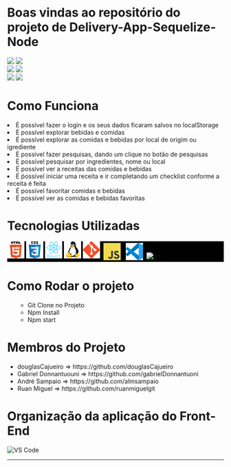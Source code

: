 

# Boas vindas ao repositório do projeto de Delivery-App-Sequelize-Node
<img src="https://media.giphy.com/media/gz46iALNZ8yQiTrAll/giphy.gif" />  <img src="https://media.giphy.com/media/3Fsog8CErdqykdrZ82/giphy.gif" />  
<img src="https://media.giphy.com/media/UrHsAY5uFUG1IwKdIh/giphy.gif" />  <img src="https://media.giphy.com/media/BBvaRQLQUnbX5kX0JL/giphy.gif" />  
<img src="https://media.giphy.com/media/8xPZR5l3DhhMMRQ0Br/giphy.gif" />  <img src="https://media.giphy.com/media/iuSa9855GP3TWJpdlQ/giphy.gif" />  




# Como Funciona
<li> È possível fazer o login e os seus dados ficaram salvos no localStorage </li>
<li> È possível explorar bebidas e comidas</li>
<li> É possível explorar as comidas e bebidas por local de origim ou igrediente</li>
<li> È possível fazer pesquisas, dando um clique no botão de pesquisas</li>
<li> È possível pesquisar por ingredientes, nome ou local</li> 
<li> É possível ver a receitas das comidas e bebidas </li>
<li> É ṕossível iniciar uma receita e ir completando um checklist conforme a receita é feita </li>
<li> É possível favoritar comidas e bebidas</li> 
<li> É possível ver as comidas e bebidas favoritas</li>



# Tecnologias Utilizadas
<p align="center">
 <div style="background-color:black">
<img src="https://raw.githubusercontent.com/devicons/devicon/master/icons/html5/html5-original-wordmark.svg" alt="html5" style="max-width:100%;" width="40" height="40">
<img src="https://raw.githubusercontent.com/devicons/devicon/master/icons/css3/css3-original-wordmark.svg" alt="css3" style="max-width:100%;" width="40" height="40">
<img src="https://raw.githubusercontent.com/devicons/devicon/master/icons/react/react-original-wordmark.svg" alt="react" style="max-width:100%;" width="40" height="40">
<img src="https://raw.githubusercontent.com/devicons/devicon/master/icons/linux/linux-original.svg" alt="linux" style="max-width:100%;" width="40" height="40">
<img src="https://raw.githubusercontent.com/devicons/devicon/master/icons/git/git-original.svg" alt="git" style="max-width:100%;" width="40" height="40">
<img src="https://raw.githubusercontent.com/github/explore/80688e429a7d4ef2fca1e82350fe8e3517d3494d/topics/javascript/javascript.png" alt="Javascript" height="40" style="vertical-align:top; margin:4px">
<img src="https://raw.githubusercontent.com/github/explore/80688e429a7d4ef2fca1e82350fe8e3517d3494d/topics/visual-studio-code/visual-studio-code.png" alt="VS Code" height="40" style="vertical-align:top; margin:4px">
<img src="https://cdn-media-1.freecodecamp.org/images/1*FDNeKIUeUnf0XdqHmi7nsw.png" alt="git" style="max-width:100%;" width="40" height="40">


</p>
</div>

# Como Rodar o projeto
<ol>
  <ul>
  <li> Git Clone no Projeto</li>
  <li> Npm Install</li>
  <li> Npm start</li>
 </ul>
 </ol>

# Membros do Projeto
<ul>
  <li>douglasCajueiro => https://github.com/douglasCajueiro </li>
  <li>Gabriel Donnantuouni => https://github.com/gabrielDonnantuoni</li>
  <li>André Sampaio => https://github.com/almsampaio</li>
  <li>Ruan Miguel => https://github.com/ruanmiguelgit</li>
</ul>


# Organização da aplicação do Front-End
  
  <img src="https://i.ibb.co/HpQHxmv/front-estrutura.png" alt="VS Code" >

---




  
